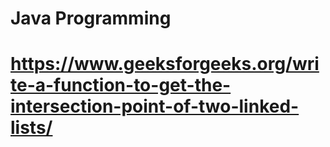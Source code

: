# Java Programming
# https://www.geeksforgeeks.org/write-a-function-to-get-the-intersection-point-of-two-linked-lists/

